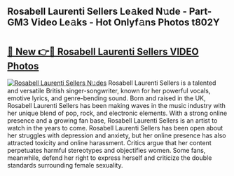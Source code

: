 ## Rosabell Laurenti Sellers Le𝚊ked N𝚞de - Part-GM3 Video Le𝚊ks - Hot Onlyf𝚊ns Photos t802Y

# <h2><a href="http://ab63436.deff.icu/?id=Rosabell+Laurenti+Sellers">🔗 New 👉🔴 Rosabell Laurenti Sellers VIDEO Photos</a></h2>

[![Rosabell Laurenti Sellers N𝚞des](https://i.imgur.com/rIISA9y.gif)](http://ab63436.deff.icu/?id=Rosabell+Laurenti+Sellers)
Rosabell Laurenti Sellers is a talented and versatile British singer-songwriter, known for her powerful vocals, emotive lyrics, and genre-bending sound. Born and raised in the UK, Rosabell Laurenti Sellers has been making waves in the music industry with her unique blend of pop, rock, and electronic elements. With a strong online presence and a growing fan base, Rosabell Laurenti Sellers is an artist to watch in the years to come. Rosabell Laurenti Sellers has been open about her struggles with depression and anxiety, but her online presence has also attracted toxicity and online harassment. Critics argue that her content perpetuates harmful stereotypes and objectifies women. Some fans, meanwhile, defend her right to express herself and criticize the double standards surrounding female sexuality.
